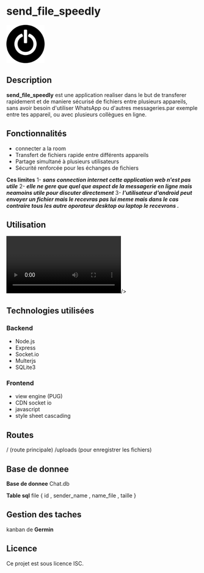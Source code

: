 # send_file_speedly

<img src="./public/power.png" alt="Texte alternatif" width="100" />

## Description

**send_file_speedly** est une application realiser dans le but de transferer rapidement et de maniere sécurisé de fichiers entre plusieurs appareils, sans avoir besoin d'utiliser WhatsApp ou d'autres messageries.par exemple entre tes appareil, ou avec plusieurs collègues en ligne.

## Fonctionnalités

- connecter a la room
- Transfert de fichiers rapide entre différents appareils
- Partage simultané à plusieurs utilisateurs
- Sécurité renforcée pour les échanges de fichiers

**Ces limites**
1- **_sans connection internet cette application web n'est pas utile_**
2- **_elle ne gere que quel que aspect de la messagerie en ligne mais neamoins utile pour discuter directement_**
3- **_l'utilisateur d'android peut envoyer un fichier mais le recevras pas lui meme mais dans le cas contraire tous les autre oporateur desktop ou laptop le recevrons ._**

## Utilisation 

<video src="./public/powe-spirit-demo.webm" alt="Texte alternatif" autoplay></video>/>

## Technologies utilisées

### Backend

- Node.js
- Express
- Socket.io
- Multerjs
- SQLite3

### Frontend

- view engine (PUG)
- CDN socket io
- javascript
- style sheet cascading

## Routes

/ (route principale)
/uploads (pour enregistrer les fichiers)

## Base de donnee

**Base de donnee** Chat.db

**Table sql**
file { id , sender_name , name_file , taille }

## Gestion des taches

kanban de **Germin**

## Licence

Ce projet est sous licence ISC.

